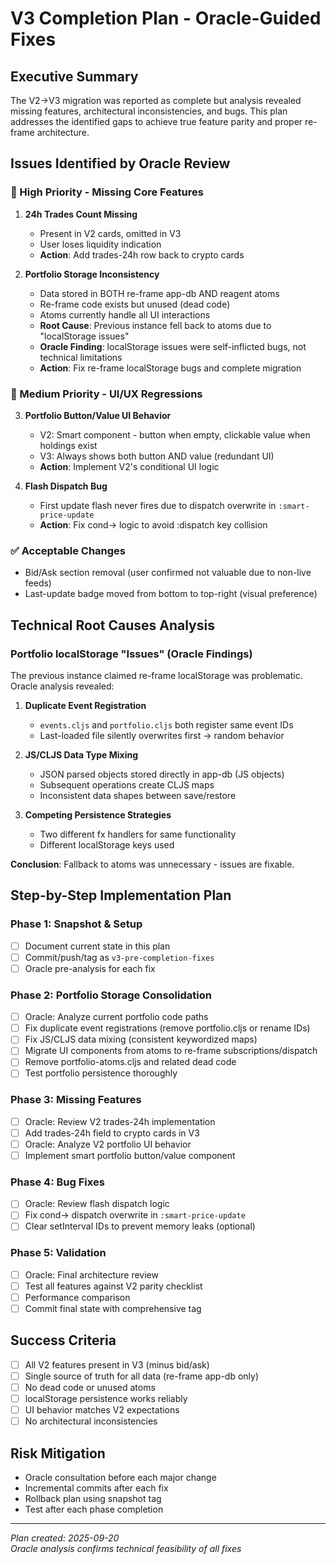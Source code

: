 # V3 Completion Plan - Oracle-Guided Fixes

## Executive Summary
The V2→V3 migration was reported as complete but analysis revealed missing features, architectural inconsistencies, and bugs. This plan addresses the identified gaps to achieve true feature parity and proper re-frame architecture.

## Issues Identified by Oracle Review

### 🚨 High Priority - Missing Core Features
1. **24h Trades Count Missing** 
   - Present in V2 cards, omitted in V3
   - User loses liquidity indication
   - **Action**: Add trades-24h row back to crypto cards

2. **Portfolio Storage Inconsistency**
   - Data stored in BOTH re-frame app-db AND reagent atoms
   - Re-frame code exists but unused (dead code)
   - Atoms currently handle all UI interactions
   - **Root Cause**: Previous instance fell back to atoms due to "localStorage issues"
   - **Oracle Finding**: localStorage issues were self-inflicted bugs, not technical limitations
   - **Action**: Fix re-frame localStorage bugs and complete migration

### 🔧 Medium Priority - UI/UX Regressions  
3. **Portfolio Button/Value UI Behavior**
   - V2: Smart component - button when empty, clickable value when holdings exist
   - V3: Always shows both button AND value (redundant UI)
   - **Action**: Implement V2's conditional UI logic

4. **Flash Dispatch Bug**
   - First update flash never fires due to dispatch overwrite in `:smart-price-update`
   - **Action**: Fix cond-> logic to avoid :dispatch key collision

### ✅ Acceptable Changes
- Bid/Ask section removal (user confirmed not valuable due to non-live feeds)
- Last-update badge moved from bottom to top-right (visual preference)

## Technical Root Causes Analysis

### Portfolio localStorage "Issues" (Oracle Findings)
The previous instance claimed re-frame localStorage was problematic. Oracle analysis revealed:

1. **Duplicate Event Registration**
   - `events.cljs` and `portfolio.cljs` both register same event IDs
   - Last-loaded file silently overwrites first → random behavior
   
2. **JS/CLJS Data Type Mixing**
   - JSON parsed objects stored directly in app-db (JS objects)
   - Subsequent operations create CLJS maps
   - Inconsistent data shapes between save/restore

3. **Competing Persistence Strategies**
   - Two different fx handlers for same functionality
   - Different localStorage keys used

**Conclusion**: Fallback to atoms was unnecessary - issues are fixable.

## Step-by-Step Implementation Plan

### Phase 1: Snapshot & Setup
- [ ] Document current state in this plan
- [ ] Commit/push/tag as `v3-pre-completion-fixes`
- [ ] Oracle pre-analysis for each fix

### Phase 2: Portfolio Storage Consolidation
- [ ] Oracle: Analyze current portfolio code paths
- [ ] Fix duplicate event registrations (remove portfolio.cljs or rename IDs)
- [ ] Fix JS/CLJS data mixing (consistent keywordized maps)
- [ ] Migrate UI components from atoms to re-frame subscriptions/dispatch
- [ ] Remove portfolio-atoms.cljs and related dead code
- [ ] Test portfolio persistence thoroughly

### Phase 3: Missing Features
- [ ] Oracle: Review V2 trades-24h implementation  
- [ ] Add trades-24h field to crypto cards in V3
- [ ] Oracle: Analyze V2 portfolio UI behavior
- [ ] Implement smart portfolio button/value component

### Phase 4: Bug Fixes
- [ ] Oracle: Review flash dispatch logic
- [ ] Fix cond-> dispatch overwrite in `:smart-price-update`
- [ ] Clear setInterval IDs to prevent memory leaks (optional)

### Phase 5: Validation
- [ ] Oracle: Final architecture review
- [ ] Test all features against V2 parity checklist
- [ ] Performance comparison
- [ ] Commit final state with comprehensive tag

## Success Criteria
- [ ] All V2 features present in V3 (minus bid/ask)
- [ ] Single source of truth for all data (re-frame app-db only)
- [ ] No dead code or unused atoms
- [ ] localStorage persistence works reliably
- [ ] UI behavior matches V2 expectations
- [ ] No architectural inconsistencies

## Risk Mitigation
- Oracle consultation before each major change
- Incremental commits after each fix
- Rollback plan using snapshot tag
- Test after each phase completion

---
*Plan created: 2025-09-20*  
*Oracle analysis confirms technical feasibility of all fixes*
